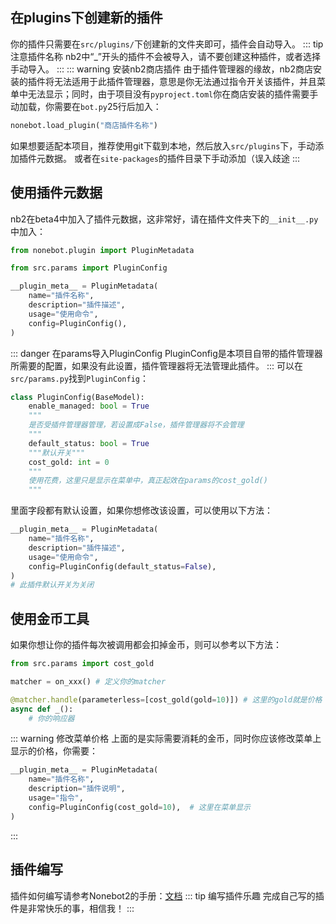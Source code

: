 ## 在plugins下创建新的插件
你的插件只需要在``src/plugins/``下创建新的文件夹即可，插件会自动导入。
::: tip 注意插件名称
nb2中“_”开头的插件不会被导入，请不要创建这种插件，或者选择手动导入。
:::
::: warning 安装nb2商店插件
由于插件管理器的缘故，nb2商店安装的插件将无法适用于此插件管理器，意思是你无法通过指令开关该插件，并且菜单中无法显示；同时，由于项目没有``pyproject.toml``你在商店安装的插件需要手动加载，你需要在``bot.py``25行后加入：
```python
nonebot.load_plugin("商店插件名称")
```
如果想要适配本项目，推荐使用git下载到本地，然后放入``src/plugins``下，手动添加插件元数据。
或者在``site-packages``的插件目录下手动添加（误入歧途
:::
## 使用插件元数据
nb2在beta4中加入了插件元数据，这非常好，请在插件文件夹下的``__init__.py``中加入：
```python
from nonebot.plugin import PluginMetadata

from src.params import PluginConfig

__plugin_meta__ = PluginMetadata(
    name="插件名称",
    description="插件描述",
    usage="使用命令",
    config=PluginConfig(),
)
```
::: danger 在params导入PluginConfig
PluginConfig是本项目自带的插件管理器所需要的配置，如果没有此设置，插件管理器将无法管理此插件。
:::
可以在``src/params.py``找到``PluginConfig``：
```python
class PluginConfig(BaseModel):
    enable_managed: bool = True
    """
    是否受插件管理器管理，若设置成False，插件管理器将不会管理
    """
    default_status: bool = True
    """默认开关"""
    cost_gold: int = 0
    """
    使用花费，这里只是显示在菜单中，真正起效在params的cost_gold()
    """
```
里面字段都有默认设置，如果你想修改该设置，可以使用以下方法：
```python
__plugin_meta__ = PluginMetadata(
    name="插件名称",
    description="插件描述",
    usage="使用命令",
    config=PluginConfig(default_status=False),
)
# 此插件默认开关为关闭
```
## 使用金币工具
如果你想让你的插件每次被调用都会扣掉金币，则可以参考以下方法：
```python
from src.params import cost_gold

matcher = on_xxx() # 定义你的matcher

@matcher.handle(parameterless=[cost_gold(gold=10)]) # 这里的gold就是价格
async def _():
    # 你的响应器
```
::: warning 修改菜单价格
上面的是实际需要消耗的金币，同时你应该修改菜单上显示的价格，你需要：
```python
__plugin_meta__ = PluginMetadata(
    name="插件名称",
    description="插件说明",
    usage="指令",
    config=PluginConfig(cost_gold=10),  # 这里在菜单显示
)
```
:::
## 插件编写
插件如何编写请参考Nonebot2的手册：[文档](https://v2.nonebot.dev/docs/tutorial/plugin/introduction)
::: tip 编写插件乐趣
完成自己写的插件是非常快乐的事，相信我！
:::

